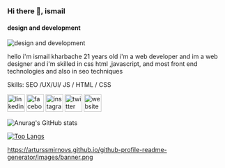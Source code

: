 ### Hi there 👋, ismail
#### design and development
![design and development](https://i.postimg.cc/5y819GQF/Untitled-1.png)

hello i'm ismail kharbache 21 years old i'm a web developer and im a web designer and i'm skilled in css html ,javascript, and most front end technologies and also in seo techniques

Skills: SEO /UX/UI/ JS / HTML / CSS



[<img src='https://cdn.jsdelivr.net/npm/simple-icons@3.0.1/icons/linkedin.svg' alt='linkedin' height='40'>](https://www.linkedin.com/in/https://www.linkedin.com/in/kharbache-ismail-67abb7210//)  [<img src='https://cdn.jsdelivr.net/npm/simple-icons@3.0.1/icons/facebook.svg' alt='facebook' height='40'>](https://www.facebook.com/https://www.facebook.com/ismail.kharabche/)  [<img src='https://cdn.jsdelivr.net/npm/simple-icons@3.0.1/icons/instagram.svg' alt='instagram' height='40'>](https://www.instagram.com/https://www.instagram.com/kharbache_ismail//)  [<img src='https://cdn.jsdelivr.net/npm/simple-icons@3.0.1/icons/twitter.svg' alt='twitter' height='40'>](https://twitter.com/https://twitter.com/IsmailKharbache)  [<img src='https://cdn.jsdelivr.net/npm/simple-icons@3.0.1/icons/icloud.svg' alt='website' height='40'>](kharbacheismail.ml)  








<!---
ismail-kharbache/ismail-kharbache is a ✨ special ✨ repository because its `README.md` (this file) appears on your GitHub profile.
You can click the Preview link to take a look at your changes.
--->
![Anurag's GitHub stats](https://github-readme-stats.vercel.app/api?username=ismail-kharbache&theme=dark&show_icons=true)







[![Top Langs](https://github-readme-stats.vercel.app/api/top-langs/?username=ismail-kharbache&layout=compact)](https://github.com/anuraghazra/github-readme-stats)


https://arturssmirnovs.github.io/github-profile-readme-generator/images/banner.png
